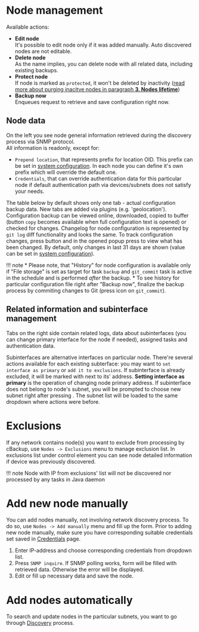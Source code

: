 # Node management

Available actions: 

* **Edit node**<br>It's possible to edit node only if it was added manually. Auto discovered nodes are not editable.
* **Delete node**<br>As the name implies, you can delete node with all related data, including existing backups.
* **Protect node**<br>If node is marked as `protected`, it won't be deleted by inactivity ([read more about purging inacitve nodes in paragraph **3. Nodes lifetime**](./system-configuration/#global-settings))
* **Backup now**<br>Enqueues request to retrieve and save configuration right now.  

## Node data

On the left you see node general information retrieved during the discovery process via SNMP protocol.<br>All information is readonly, except for:

 * `Prepend location`, that represents prefix for location OID. This prefix can be set in [system configuration](system-configuration). In each node you can define it's own prefix which will override the default one.
 * `Credentials`, that can override authentication data for this particular node if default authentication path via devices/subnets does not satisfy your needs.

The table below by default shows only one tab - actual configuration backup data. New tabs are added via plugins (e.g. 'geolocation'). Configuration backup can be viewed online, downloaded, copied to buffer (button `copy` becomes available when full configuration text is opened) or checked for changes. Changelog for node configuration is represented by `git log` diff functionality and looks the same. To track configuration changes, press <i class="fa fa-undo"></i> button and in the opened popup press <i class="fa fa-eye"></i> to view what has been changed. By default, only changes in last 31 days are shown (value can be set in [system configuration](system-configuration)).

!!! note
    * Please note, that "History" for node configuration is available only if "File storage" is set as target for task `backup` and `git_commit` task is active in the schedule and is performed _after_ the backup. 
    * To see history for particular configuration file right after "Backup now", finalize the backup process by commiting changes to Git (press <i class="fa fa-play-circle-o"></i> icon on `git_commit`).

## Related information and subinterface management

Tabs on the right side contain related logs, data about subinterfaces (you can change primary interface for the node if needed), assigned tasks and authentication data. 

Subinterfaces are alternative interfaces on particular node. There're several actions available for each existing subterface: you may want to `set interface as primary` or `add it to exclusions`. If subinterface is already excluded, it will be marked with <i class="fa fa-warning text-danger"></i> next to its' address. **Setting interface as primary** is the operation of changing node primary address. If subinterface does not belong to node's subnet, you will be prompted to choose new subnet right after pressing <i class="fa fa-check"></i>. The subnet list will be loaded to the same dropdown where actions were before.

# Exclusions

If any network contains node(s) you want to exclude from processing by cBackup, use `Nodes -> Exclusions` menu to manage exclusion list. In exclusions list under <i class="fa fa-caret-square-o-down" style=""></i> control element you can see node detailed information if device was previously discovered.

!!! note
    Node with IP from exclusions' list will not be discovered nor processed by any tasks in Java daemon

# Add new node manually

You can add nodes manually, not involving network discovery process. To do so, use `Nodes -> Add manually` menu and fill up the form. Prior to adding new node manually, make sure you have corresponding suitable credentials set saved in [Credentials](authentication/#credentials) page.

1. Enter IP-address and choose corresponding credentials from dropdown list.
2. Press `SNMP inquire`. If SNMP polling works, form will be filled with retrieved data. Otherwise the error will be displayed.
3. Edit or fill up necessary data and save the node.

# Add nodes automatically

To search and update nodes in the particular subnets, you want to go through [Discovery](discovery) process.
